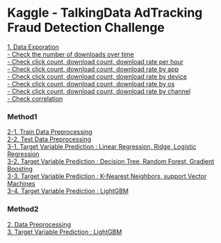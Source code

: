 # Kaggle - TalkingData AdTracking Fraud Detection Challenge

[1. Data Exporation](01_Data_Exporation.py) <br>
[ - Check the number of downloads over time](graph/sample_timeplot.png) <br>
[ - Check click count, download count, download rate per hour](graph/sample_barplot_hour.png) <br>
[ - Check click count, download count, download rate by app](graph/sample_barplot_app.png) <br>
[ - Check click count, download count, download rate by device](graph/sample_barplot_device.png) <br>
[ - Check click count, download count, download rate by os](graph/sample_barplot_os.png) <br>
[ - Check click count, download count, download rate by channel](graph/sample_barplot_channel.png) <br>
[ - Check correlation](graph/sample_scatterplot.png) <br>

### Method1
[2-1. Train Data Preprocessing](method1_02_1_Train_Data_Preprocessing.py) <br>
[2-2. Test Data Preprocessing](method1_02_2_Test_Data_Preprocessing.py) <br>
[3-1. Target Variable Prediction : Linear Regression, Ridge, Logistic Regression](method1_03_1_Target_Variable_Prediction.py) <br>
[3-2. Target Variable Prediction : Decision Tree, Random Forest, Gradient Boosting](method1_03_2_Target_Variable_Prediction.py) <br>
[3-3. Target Variable Prediction : K-Nearest Neighbors, support Vector Machines](method1_03_3_Target_Variable_Prediction.py) <br>
[3-4. Target Variable Prediction : LightGBM](method1_03_4_Target_Variable_Prediction.py) <br>

### Method2
[2. Data Preprocessing](method2_02_Data_Preprocessing.py) <br>
[3. Target Variable Prediction : LightGBM](method2_03_Target_Variable_Prediction.py) <br>
